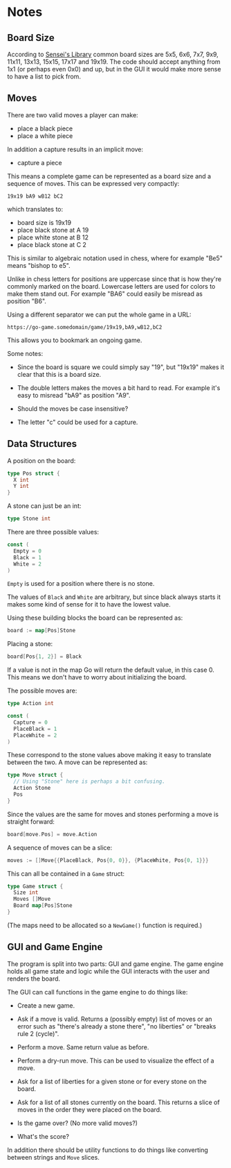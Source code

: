 # Notes


## Board Size

According to [Sensei's Library](http://senseis.xmp.net/?DifferentSizedBoards)
common board sizes are 5x5, 6x6, 7x7, 9x9, 11x11, 13x13, 15x15, 17x17
and 19x19. The code should accept anything from 1x1 (or perhaps even
0x0) and up, but in the GUI it would make more sense to have a list to
pick from.


## Moves

There are two valid moves a player can make:

* place a black piece
* place a white piece

In addition a capture results in an implicit move:

* capture a piece

This means a complete game can be represented as a board size and a
sequence of moves. This can be expressed very compactly:

```
19x19 bA9 wB12 bC2
```

which translates to:

* board size is 19x19
* place black stone at A 19
* place white stone at B 12
* place black stone at C 2

This is similar to algebraic notation used in chess, where for example
"Be5" means "bishop to e5".

Unlike in chess letters for positions are uppercase since that is how
they're commonly marked on the board. Lowercase letters are used for
colors to make them stand out. For example "BA6" could easily be
misread as position "B6".

Using a different separator we can put the whole game in a URL:

```
https://go-game.somedomain/game/19x19,bA9,wB12,bC2
```

This allows you to bookmark an ongoing game.

Some notes:

* Since the board is square we could simply say "19", but "19x19"
  makes it clear that this is a board size.

* The double letters makes the moves a bit hard to read. For example
  it's easy to misread "bA9" as position "A9".

* Should the moves be case insensitive?

* The letter "c" could be used for a capture.


## Data Structures

A position on the board:

```go
type Pos struct {
  X int
  Y int
}
```

A stone can just be an int:

```go
type Stone int
```

There are three possible values:

```go
const (
  Empty = 0
  Black = 1
  White = 2
)
```

`Empty` is used for a position where there is no stone.

The values of `Black` and `White` are arbitrary, but since black always starts
it makes some kind of sense for it to have the lowest value.

Using these building blocks the board can be represented as:

```go
board := map[Pos]Stone
```

Placing a stone:

```go
board[Pos{1, 2}] = Black
```

If a value is not in the map Go will return the default value, in this case 0.
This means we don't have to worry about initializing the board.

The possible moves are:

```go
type Action int

const (
  Capture = 0
  PlaceBlack = 1
  PlaceWhite = 2
)
```

These correspond to the stone values above making it easy to translate between
the two. A move can be represented as:

```go
type Move struct {
  // Using "Stone" here is perhaps a bit confusing.
  Action Stone
  Pos
}
```

Since the values are the same for moves and stones performing a move is
straight forward:

```go
board[move.Pos] = move.Action
```

A sequence of moves can be a slice:

```go
moves := []Move{{PlaceBlack, Pos{0, 0}}, {PlaceWhite, Pos{0, 1}}}
```

This can all be contained in a `Game` struct:

```go
type Game struct {
  Size int
  Moves []Move
  Board map[Pos]Stone
}
```

(The maps need to be allocated so a `NewGame()` function is required.)


## GUI and Game Engine

The program is split into two parts: GUI and game engine. The game engine holds
all game state and logic while the GUI interacts with the user and renders the
board.

The GUI can call functions in the game engine to do things like:

* Create a new game.

* Ask if a move is valid. Returns a (possibly empty) list of moves or an error
  such as "there's already a stone there", "no liberties" or "breaks rule 2
  (cycle)".

* Perform a move. Same return value as before.

* Perform a dry-run move. This can be used to visualize the effect of a move.

* Ask for a list of liberties for a given stone or for every stone on the board.

* Ask for a list of all stones currently on the board. This returns a
  slice of moves in the order they were placed on the board.

* Is the game over? (No more valid moves?)

* What's the score?

In addition there should be utility functions to do things like converting
between strings and `Move` slices.
